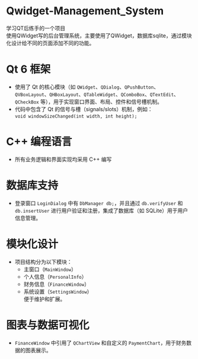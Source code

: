 # Qwidget-Management_System
学习QT后练手的一个项目<br>
使用QWidget写的后台管理系统，主要使用了QWidget，数据库sqlite，通过模块化设计给不同的页面添加不同的功能。

# Qt 6 框架
- 使用了 Qt 的核心模块（如 `QWidget`、`QDialog`、`QPushButton`、`QVBoxLayout`、`QHBoxLayout`、`QTableWidget`、`QComboBox`、`QTextEdit`、`QCheckBox` 等），用于实现窗口界面、布局、控件和信号槽机制。
- 代码中包含了 Qt 的信号与槽（signals/slots）机制，例如：  
  `void windowSizeChanged(int width, int height);`

# C++ 编程语言
- 所有业务逻辑和界面实现均采用 C++ 编写

# 数据库支持
- 登录窗口 `LoginDialog` 中有 `DbManager db;`，并且通过 `db.verifyUser` 和 `db.insertUser` 进行用户验证和注册，集成了数据库（如 SQLite）用于用户信息管理。

# 模块化设计
- 项目结构分为以下模块：
  - 主窗口（`MainWindow`）
  - 个人信息（`PersonalInfo`）
  - 财务信息（`FinanceWindow`）
  - 系统设置（`SettingsWindow`）  
  便于维护和扩展。

# 图表与数据可视化
- `FinanceWindow` 中引用了 `QChartView` 和自定义的 `PaymentChart`，用于财务数据的图表展示。
